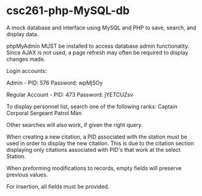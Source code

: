 # csc261-php-MySQL-db
A mock database and interface using MySQL and PHP to save, search, and display data.

phpMyAdmin MUST be installed to access database admin functionality.
Since AJAX is not used, a page refresh may often be required to display changes made.

Login accounts:

Admin - 
  PID:        576
  Password:   wpMj5Oy

Regular Account -
  PID:        473
  Password:   jYETCUZsv
  
To display personnel list, search one of the following ranks:
  Captain
  Corporal
  Sergeant
  Patrol Man

Other searches will also work, if given the right query.

When creating a new citation, a PID associated with the station must be used in order to display the new citation.
This is due to the citation section displaying only citations associated with PID's that work at the select Station.

When preforming modifications to records, empty fields will preserve previous values.

For insertion, all fields must be provided.
